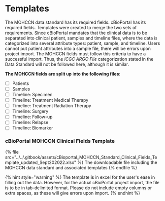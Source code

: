 # Templates

The MOHCCN data standard has its required fields. cBioPortal has its required fields. Templates were created to merge the two sets of requirements. Since cBioPortal mandates that the clinical data is to be separated into clinical patient, samples and timeline files, where the data is categorized into several attribute types: patient, sample, and timeline. Users cannot put patient attributes into a sample file, there will be errors upon project import. The MOHCCN fields must follow this criteria to have a successful import. Thus, the _ICGC ARGO File_ categorization stated in the Data Standard will not be followed here, although it is similar.&#x20;

**The MOHCCN fields are split up into the following files:**

* [ ] Patients
* [ ] Samples
* [ ] Timeline: Specimen
* [ ] Timeline: Treatment Medical Therapy
* [ ] Timeline: Treatment Radiation Therapy
* [ ] Timeline: Surgery
* [ ] Timeline: Follow-up
* [ ] Timeline: Relapse
* [ ] Timeline: Biomarker

### cBioPortal MOHCCN Clinical Fields Template

{% file src="../../.gitbook/assets/cBioportal_MOHCCN_Standard_Clinical_Fields_Template_updated_Sept202022.xlsx" %}
The downloadable file including the MOHCCN data standard and associated templates
{% endfile %}

{% hint style="warning" %}
The template is in excel for the user's ease in filling out the data. However, for the actual cBioPortal project import, the file is to be in tab-delimited format. Please do not include empty columns or extra spaces, as these will give errors upon import.
{% endhint %}

